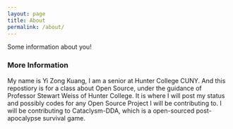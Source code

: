 ```yaml
---
layout: page
title: About
permalink: /about/
---
```


Some information about you!

### More Information

My name is Yi Zong Kuang, I am a senior at Hunter College CUNY. And this repostiory is for a class about Open Source, under the guidance of Professor Stewart Weiss of Hunter College. It is where I will post my status and possibly codes for any Open Source Project I will be contributing to. I will be contributing to Cataclysm-DDA, which is a open-sourced post-apocalypse survival game.